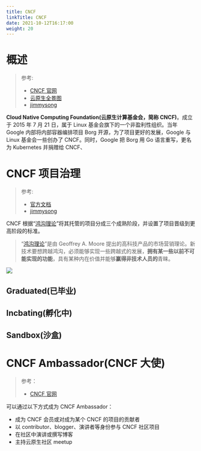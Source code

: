```yaml
---
title: CNCF
linkTitle: CNCF
date: 2021-10-12T16:17:00
weight: 20
---
```


# 概述

> 参考:
>
> - [CNCF 官网](https://www.cncf.io/)
> - [云原生全景图](https://landscape.cncf.io/)
> - [jimmysong](https://jimmysong.io/kubernetes-handbook/cloud-native/cncf.html)

**Cloud Native Computing Foundation(云原生计算基金会，简称 CNCF)**。成立于 2015 年 7 月 21 日，属于 Linux 基金会旗下的一个非盈利性组织。当年 Google 内部将内部容器编排项目 Borg 开源，为了项目更好的发展，Google 与 Linux 基金会一些创办了 CNCF。同时，Google 把 Borg 用 Go 语言重写，更名为 Kubernetes 并捐赠给 CNCF、

# CNCF 项目治理

> 参考:
>
> - [官方文档](https://www.cncf.io/projects/)
> - [jimmysong](https://jimmysong.io/kubernetes-handbook/cloud-native/cncf-project-governing.html)

CNCF 根据“[鸿沟理论](https://www.jianshu.com/p/a305fa93580b)”将其托管的项目分成三个成熟阶段，并设置了项目晋级到更高阶段的标准。

> “[鸿沟理论](https://www.jianshu.com/p/a305fa93580b)”是由 Geoffrey A. Moore 提出的高科技产品的市场营销理论。新技术要想跨越鸿沟，必须能够实现一些跨越式的发展，**拥有某一些以前不可能实现的功能**，具有某种内在价值并能够**赢得非技术人员的**青睐。

[![](https://notes-learning.oss-cn-beijing.aliyuncs.com/zv9923/1617689496603-62f76ef2-8e71-40df-91a4-e5ef69fbe4ca.jpeg)](https://jimmysong.io/kubernetes-handbook/images/cncf-graduation.jpg)

## Graduated(已毕业)

## Incbating(孵化中)

## Sandbox(沙盒)

# CNCF Ambassador(CNCF 大使)

> 参考：
> - [CNCF 官网](https://www.cncf.io/people/ambassadors/)

可以通过以下方式成为 CNCF Ambassador：

- 成为 CNCF 会员或对成为某个 CNCF 的项目的贡献者
- 以 contributor、blogger、演讲者等身份参与 CNCF 社区项目
- 在社区中演讲或撰写博客
- 主持云原生社区 meetup
